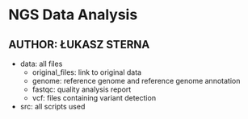 # NGS Data Analysis

## AUTHOR: ŁUKASZ STERNA

- data: all files
  - original_files: link to original data
  - genome: reference genome and reference genome annotation
  - fastqc: quality analysis report
  - vcf: files containing variant detection
- src: all scripts used

